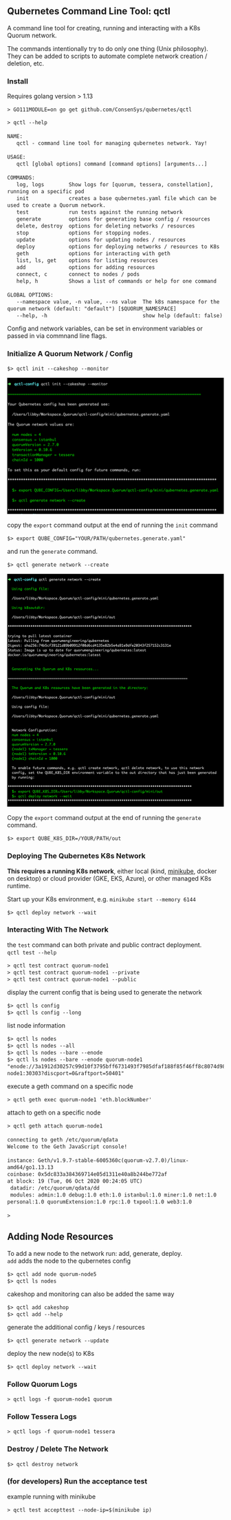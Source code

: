 ## Qubernetes Command Line Tool: qctl 

A command line tool for creating, running and interacting with a K8s Quorum network. 
 
The commands intentionally try to do only one thing (Unix philosophy). They can be added to scripts to automate complete 
network creation / deletion, etc. 

### Install

Requires golang version >  1.13
```
> GO111MODULE=on go get github.com/ConsenSys/qubernetes/qctl 
```

```
> qctl --help

NAME:
   qctl - command line tool for managing qubernetes network. Yay!

USAGE:
   qctl [global options] command [command options] [arguments...]

COMMANDS:
   log, logs        Show logs for [quorum, tessera, constellation], running on a specific pod
   init             creates a base qubernetes.yaml file which can be used to create a Quorum network.
   test             run tests against the running network
   generate         options for generating base config / resources
   delete, destroy  options for deleting networks / resources
   stop             options for stopping nodes.
   update           options for updating nodes / resources
   deploy           options for deploying networks / resources to K8s
   geth             options for interacting with geth
   list, ls, get    options for listing resources
   add              options for adding resources
   connect, c       connect to nodes / pods
   help, h          Shows a list of commands or help for one command

GLOBAL OPTIONS:
   --namespace value, -n value, --ns value  The k8s namespace for the quorum network (default: "default") [$QUORUM_NAMESPACE]
   --help, -h                               show help (default: false)
``` 
Config and network variables, can be set in environment variables or passed in via commnand line flags.  

### Initialize A Quorum Network / Config 
```
$> qctl init --cakeshop --monitor 
```
![qctl init](../docs/resources/qctl/qctl-init.png)

copy the `export` command output at the end of running the `init` command  
```
$> export QUBE_CONFIG="YOUR/PATH/qubernetes.generate.yaml"
```
and run the `generate` command.
```
$> qctl generate network --create
```
![qctl init](../docs/resources/qctl/qctl-generate-network.png)

Copy the `export` command output at the end of running the `generate` command. 
```
$> export QUBE_K8S_DIR=/YOUR/PATH/out
```

### Deploying The Qubernetes K8s Network
**This requires a running K8s network**, either local (kind, [minikube](../docs/minikube-docs.md), docker on desktop) or cloud provider (GKE, EKS, Azure),
or other managed K8s runtime.

Start up your K8s environment, e.g. `minikube start --memory 6144`

```
$> qctl deploy network --wait
```

### Interacting With The Network

the `test` command can both private and public contract deployment.  
`qctl test --help`
```
> qctl test contract quorum-node1
> qctl test contract quorum-node1 --private
> qctl test contract quorum-node1 --public
```

display the current config that is being used to generate the network
```
$> qctl ls config
$> qctl ls config --long
```
list node information
```
$> qctl ls nodes 
$> qctl ls nodes --all
$> qctl ls nodes --bare --enode
$> qctl ls nodes --bare --enode quorum-node1
"enode://3a1912d30257c99d10f3795bff6731493f7985dfaf188f85f46ff8c8074d98a456eab1a850a6f57cdc3f28611cbfb10da001e7a3f10a73baaf095866b7f1acb1@quorum-node1:30303?discport=0&raftport=50401"
```

execute a geth command on a specific node
```
> qctl geth exec quorum-node1 'eth.blockNumber'
```

attach to geth on a specific node
```
> qctl geth attach quorum-node1

connecting to geth /etc/quorum/qdata
Welcome to the Geth JavaScript console!

instance: Geth/v1.9.7-stable-6005360c(quorum-v2.7.0)/linux-amd64/go1.13.13
coinbase: 0x5dc833a384369714e05d1311e40a8b244be772af
at block: 19 (Tue, 06 Oct 2020 00:24:05 UTC)
 datadir: /etc/quorum/qdata/dd
 modules: admin:1.0 debug:1.0 eth:1.0 istanbul:1.0 miner:1.0 net:1.0 personal:1.0 quorumExtension:1.0 rpc:1.0 txpool:1.0 web3:1.0

>
```

## Adding Node Resources

To add a new node to the network run: add, generate, deploy.  
`add` adds the node to the qubernetes config
```
$> qctl add node quorum-node5
$> qctl ls nodes 
```
cakeshop and monitoring can also be added the same way
```
$> qctl add cakeshop
$> qctl add --help
```

generate the additional config / keys / resources
```
$> qctl generate network --update
```

deploy the new node(s) to K8s
```
$> qctl deploy network --wait
```

### Follow Quorum Logs
```
> qctl logs -f quorum-node1 quorum
```

### Follow Tessera Logs
```
> qctl logs -f quorum-node1 tessera 
```

### Destroy / Delete The Network
```
$> qctl destroy network
``` 

### (for developers) Run the acceptance test
example running with minikube
```
> qctl test accepttest --node-ip=$(minikube ip)
``` 